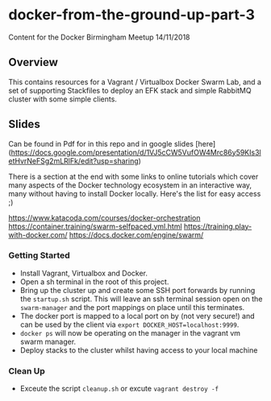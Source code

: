 # docker-from-the-ground-up-part-3
Content for the Docker Birmingham Meetup 14/11/2018

## Overview
This contains resources for a Vagrant / Virtualbox Docker Swarm Lab, and a set of supporting Stackfiles 
to deploy an EFK stack and simple RabbitMQ cluster with some simple clients.

## Slides

Can be found in Pdf for in this repo and in google slides [here] (https://docs.google.com/presentation/d/1VJ5cCW5VufOW4Mrc86y59KIs3letHvrNeFSg2mLRlFk/edit?usp=sharing)

There is a section at the end with some links to online tutorials which cover many aspects of the Docker technology ecosystem in an interactive way, many without having to install Docker locally.
Here's the list for easy access ;)

https://www.katacoda.com/courses/docker-orchestration
https://container.training/swarm-selfpaced.yml.html
https://training.play-with-docker.com/
https://docs.docker.com/engine/swarm/

### Getting Started
* Install Vagrant, Virtualbox and Docker.
* Open a sh terminal in the root of this project.
* Bring up the cluster up and create some SSH port forwards by running the `startup.sh` script.
This will leave an ssh terminal session open on the `swarm-manager` and the port mappings on place until this terminates.
* The docker port is mapped to a local port on by (not very secure!) and can be used by the client via
`export DOCKER_HOST=localhost:9999`.
* `docker ps` will now be operating on the manager in the vagrant vm swarm manager.
* Deploy stacks to the cluster whilst having access to your local machine

### Clean Up
* Exceute the script `cleanup.sh` or excute `vagrant destroy -f`

